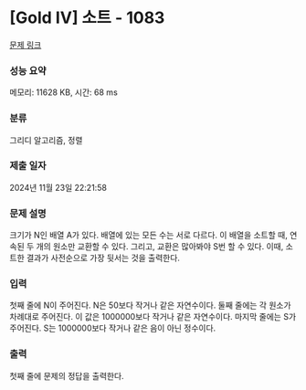# [Gold IV] 소트 - 1083 

[문제 링크](https://www.acmicpc.net/problem/1083) 

### 성능 요약

메모리: 11628 KB, 시간: 68 ms

### 분류

그리디 알고리즘, 정렬

### 제출 일자

2024년 11월 23일 22:21:58

### 문제 설명

<p>크기가 N인 배열 A가 있다. 배열에 있는 모든 수는 서로 다르다. 이 배열을 소트할 때, 연속된 두 개의 원소만 교환할 수 있다. 그리고, 교환은 많아봐야 S번 할 수 있다. 이때, 소트한 결과가 사전순으로 가장 뒷서는 것을 출력한다.</p>

### 입력 

 <p>첫째 줄에 N이 주어진다. N은 50보다 작거나 같은 자연수이다. 둘째 줄에는 각 원소가 차례대로 주어진다. 이 값은 1000000보다 작거나 같은 자연수이다. 마지막 줄에는 S가 주어진다. S는 1000000보다 작거나 같은 음이 아닌 정수이다.</p>

### 출력 

 <p>첫째 줄에 문제의 정답을 출력한다.</p>

